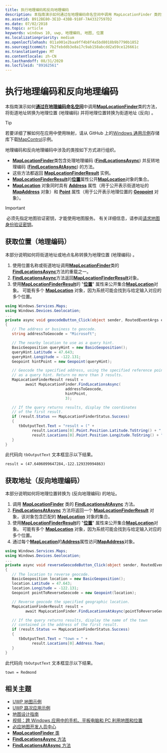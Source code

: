 ```yaml
---
title: 执行地理编码和反向地理编码
description: 本指南演示如何通过在地理编码命名空间中调用 MapLocationFinder 类的方法，将街道地址转换为地理位置 (地理编码) 并将地理位置转换为街道地址 (反向) 。
ms.assetid: B912BE80-3E1D-43BB-918F-7A43327597D2
ms.date: 07/02/2018
ms.topic: article
keywords: windows 10, uwp, 地理编码, 地图, 位置
ms.localizationpriority: medium
ms.openlocfilehash: 011a901e2baa9ff4b8f4a5bd8018b9b7790b1852
ms.sourcegitcommit: 7b2febddb3e8a17c9ab158abcdd2a59ce126661c
ms.translationtype: MT
ms.contentlocale: zh-CN
ms.lasthandoff: 08/31/2020
ms.locfileid: "89162561"
---
```

# <a name="perform-geocoding-and-reverse-geocoding"></a>执行地理编码和反向地理编码

本指南演示如何[**通过在地理编码命名空间**](/uwp/api/Windows.Services.Maps)中调用[**MapLocationFinder**](/uwp/api/Windows.Services.Maps.MapLocationFinder)类的方法，将街道地址转换为地理位置 (地理编码) 并将地理位置转换为街道地址 (反向) 。

> [!TIP]
> 若要详细了解如何在应用中使用映射，请从 GitHub 上的[Windows 通用示例](hhttps://github.com/Microsoft/Windows-universal-samples)存储库下载[MapControl](https://github.com/Microsoft/Windows-universal-samples/tree/master/Samples/MapControl)示例。

地理编码和反向地理编码中涉及的类按如下方式进行组织。

-   [**MapLocationFinder**](/uwp/api/Windows.Services.Maps.MapLocationFinder)类包含处理地理编码 ([**FindLocationsAsync**](/uwp/api/windows.services.maps.maplocationfinder.findlocationsasync)) 并反转地理编码 ([**FindLocationsAtAsync**](/uwp/api/windows.services.maps.maplocationfinder.findlocationsatasync)) 的方法。
-   这些方法都返回 [**MapLocationFinderResult**](/uwp/api/Windows.Services.Maps.MapLocationFinderResult) 实例。
-   [**MapLocationFinderResult**](/uwp/api/Windows.Services.Maps.MapLocationFinderResult)的[**位置**](/uwp/api/windows.services.maps.maplocationfinderresult.locations)属性公开[**MapLocation**](/uwp/api/Windows.Services.Maps.MapLocation)对象的集合。 
-   [**MapLocation**](/uwp/api/Windows.Services.Maps.MapLocation) 对象同时具有 [**Address**](/uwp/api/windows.services.maps.maplocation.address) 属性（用于公开表示街道地址的 [**MapAddress**](/uwp/api/Windows.Services.Maps.MapAddress) 对象）和 [**Point**](/uwp/api/windows.services.maps.maplocation.point) 属性（用于公开表示地理位置的 [**Geopoint**](/uwp/api/windows.devices.geolocation.geopoint) 对象）。

> [!IMPORTANT]
> 必须先指定地图验证密钥，才能使用地图服务。 有关详细信息，请参阅[请求地图身份验证密钥](authentication-key.md)。

## <a name="get-a-location-geocode"></a>获取位置（地理编码）

本部分说明如何将街道地址或地点名称转换为地理位置 (地理编码) 。

1.  使用位置名称或街道地址调用[**MapLocationFinder**](/uwp/api/Windows.Services.Maps.MapLocationFinder)类的[**FindLocationsAsync**](/uwp/api/windows.services.maps.maplocationfinder.findlocationsasync)方法的重载之一。
2.  [**FindLocationsAsync**](/uwp/api/windows.services.maps.maplocationfinder.findlocationsasync)方法返回[**MapLocationFinderResult**](/uwp/api/Windows.Services.Maps.MapLocationFinderResult)对象。
3.  使用[**MapLocationFinderResult**](/uwp/api/Windows.Services.Maps.MapLocationFinderResult)的 "[**位置**](/uwp/api/windows.services.maps.maplocationfinderresult.locations)" 属性来公开集合[**MapLocation**](/uwp/api/Windows.Services.Maps.MapLocation)对象。 可能有多个 [**MapLocation**](/uwp/api/Windows.Services.Maps.MapLocation) 对象，因为系统可能会找到与给定输入对应的多个位置。

```csharp
using Windows.Services.Maps;
using Windows.Devices.Geolocation;
...
private async void geocodeButton_Click(object sender, RoutedEventArgs e)
{
   // The address or business to geocode.
   string addressToGeocode = "Microsoft";

   // The nearby location to use as a query hint.
   BasicGeoposition queryHint = new BasicGeoposition();
   queryHint.Latitude = 47.643;
   queryHint.Longitude = -122.131;
   Geopoint hintPoint = new Geopoint(queryHint);

   // Geocode the specified address, using the specified reference point
   // as a query hint. Return no more than 3 results.
   MapLocationFinderResult result =
         await MapLocationFinder.FindLocationsAsync(
                           addressToGeocode,
                           hintPoint,
                           3);

   // If the query returns results, display the coordinates
   // of the first result.
   if (result.Status == MapLocationFinderStatus.Success)
   {
      tbOutputText.Text = "result = (" +
            result.Locations[0].Point.Position.Latitude.ToString() + "," +
            result.Locations[0].Point.Position.Longitude.ToString() + ")";
   }
}
```

此代码向 `tbOutputText` 文本框显示以下结果。

``` syntax
result = (47.6406099647284,-122.129339994863)
```

## <a name="get-an-address-reverse-geocode"></a>获取地址（反向地理编码）

本部分说明如何将地理位置转换为 (反向地理编码) 的地址。

1.  调用 [**MapLocationFinder**](/uwp/api/Windows.Services.Maps.MapLocationFinder) 类的 [**FindLocationsAtAsync**](/uwp/api/windows.services.maps.maplocationfinder.findlocationsatasync) 方法。
2.  [**FindLocationsAtAsync**](/uwp/api/windows.services.maps.maplocationfinder.findlocationsatasync) 方法将返回一个 [**MapLocationFinderResult**](/uwp/api/Windows.Services.Maps.MapLocationFinderResult) 对象，该对象包含匹配的 [**MapLocation**](/uwp/api/Windows.Services.Maps.MapLocation) 对象的集合。
3.  使用[**MapLocationFinderResult**](/uwp/api/Windows.Services.Maps.MapLocationFinderResult)的 "[**位置**](/uwp/api/windows.services.maps.maplocationfinderresult.locations)" 属性来公开集合[**MapLocation**](/uwp/api/Windows.Services.Maps.MapLocation)对象。 可能有多个 [**MapLocation**](/uwp/api/Windows.Services.Maps.MapLocation) 对象，因为系统可能会找到与给定输入对应的多个位置。
4.  通过每个[**MapLocation**](/uwp/api/Windows.Services.Maps.MapLocation)的[**Address**](/uwp/api/windows.services.maps.maplocation.address)属性访问[**MapAddress**](/uwp/api/Windows.Services.Maps.MapAddress)对象。

```csharp
using Windows.Services.Maps;
using Windows.Devices.Geolocation;
...
private async void reverseGeocodeButton_Click(object sender, RoutedEventArgs e)
{
   // The location to reverse geocode.
   BasicGeoposition location = new BasicGeoposition();
   location.Latitude = 47.643;
   location.Longitude = -122.131;
   Geopoint pointToReverseGeocode = new Geopoint(location);

   // Reverse geocode the specified geographic location.
   MapLocationFinderResult result =
         await MapLocationFinder.FindLocationsAtAsync(pointToReverseGeocode);

   // If the query returns results, display the name of the town
   // contained in the address of the first result.
   if (result.Status == MapLocationFinderStatus.Success)
   {
      tbOutputText.Text = "town = " +
            result.Locations[0].Address.Town;
   }
}
```

此代码向 `tbOutputText` 文本框显示以下结果。

``` syntax
town = Redmond
```

## <a name="related-topics"></a>相关主题

* [UWP 地图示例](https://github.com/Microsoft/Windows-universal-samples/tree/master/Samples/MapControl)
* [UWP 路况应用示例](https://github.com/Microsoft/Windows-appsample-trafficapp)
* [地图设计指南](./display-maps.md)
* [视频：跨 Windows 应用中的手机、平板电脑和 PC 利用地图和位置](https://channel9.msdn.com/Events/Build/2015/2-757)
* [必应地图开发人员中心](https://www.bingmapsportal.com/)
* [**MapLocationFinder** 类](/uwp/api/Windows.Services.Maps.MapLocationFinder)
* [**FindLocationsAsync** 方法](/uwp/api/windows.services.maps.maplocationfinder.findlocationsasync)
* [**FindLocationsAtAsync** 方法](/uwp/api/windows.services.maps.maplocationfinder.findlocationsatasync)
